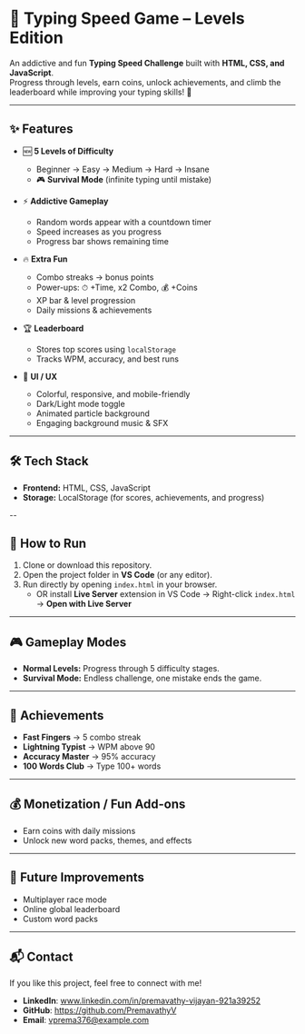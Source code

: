 # 🎯 Typing Speed Game – Levels Edition  

An addictive and fun **Typing Speed Challenge** built with **HTML, CSS, and JavaScript**.  
Progress through levels, earn coins, unlock achievements, and climb the leaderboard while improving your typing skills! 🚀  

---

## ✨ Features  

- 🆕 **5 Levels of Difficulty**
  - Beginner → Easy → Medium → Hard → Insane  
  - 🎮 **Survival Mode** (infinite typing until mistake)

- ⚡ **Addictive Gameplay**  
  - Random words appear with a countdown timer
  - Speed increases as you progress 
  - Progress bar shows remaining time  

- 🔥 **Extra Fun**  
  - Combo streaks → bonus points  
  - Power-ups: ⏱ +Time, x2 Combo, 💰 +Coins  
  - XP bar & level progression  
  - Daily missions & achievements 

- 🏆 **Leaderboard**  
  - Stores top scores using `localStorage`  
  - Tracks WPM, accuracy, and best runs  

- 🎨 **UI / UX**  
  - Colorful, responsive, and mobile-friendly  
  - Dark/Light mode toggle  
  - Animated particle background  
  - Engaging background music & SFX  

---



## 🛠 Tech Stack  
- **Frontend:** HTML, CSS, JavaScript 
- **Storage:** LocalStorage (for scores, achievements, and progress)  

--

## 🚀 How to Run  

1. Clone or download this repository.  
2. Open the project folder in **VS Code** (or any editor).  
3. Run directly by opening `index.html` in your browser.  
   - OR install **Live Server** extension in VS Code → Right-click `index.html` → **Open with Live Server**  

---

## 🎮 Gameplay Modes  
- **Normal Levels:** Progress through 5 difficulty stages.  
- **Survival Mode:** Endless challenge, one mistake ends the game.  

---

## 🏅 Achievements  
- **Fast Fingers** → 5 combo streak  
- **Lightning Typist** → WPM above 90  
- **Accuracy Master** → 95% accuracy  
- **100 Words Club** → Type 100+ words  

---

## 💰 Monetization / Fun Add-ons  
- Earn coins with daily missions  
- Unlock new word packs, themes, and effects  

---

## 📌 Future Improvements  
- Multiplayer race mode  
- Online global leaderboard  
- Custom word packs  

---

## 📬 Contact
If you like this project, feel free to connect with me!  

- **LinkedIn**: www.linkedin.com/in/premavathy-vijayan-921a39252
- **GitHub**: https://github.com/PremavathyV
- **Email**: vprema376@example.com 

